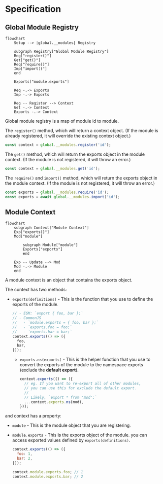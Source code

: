# Specification

## Global Module Registry

```mermaid
flowchart
    Setup --> |global.__modules| Registry

    subgraph Registry["Global Module Registry"]
    Reg["register()"]
    Get["get()"]
    Req["require()"]
    Imp["import()"]
    end

    Exports["module.exports"]

    Req -.-> Exports
    Imp -.-> Exports

    Reg -- Register --> Context
    Get -.-> Context
    Exports -.-> Context
```

Global module registry is a map of module id to module.

The `register()` method, which will return a context object. (If the module is already registered, it will override the existing context object.)

```js
const context = global.__modules.register('id');
```

The `get()` method, which will return the exports object in the module context. (If the module is not registered, it will throw an error.)

```js
const context = global.__modules.get('id');
```

The `require()` and `import()` method, which will return the exports object in the module context. (If the module is not registered, it will throw an error.)

```js
const exports = global.__modules.require('id');
const exports = await global.__modules.import('id');
```

## Module Context

```mermaid
flowchart
    subgraph Context["Module Context"]
    Exp["exports()"]
    Mod["module"]

        subgraph Module["module"]
        Exports["exports"]
        end

    Exp -- Update --> Mod
    Mod -.-> Module
    end
```

A module context is an object that contains the exports object.

The context has two methods:

- `exports(definitions)` - This is the function that you use to define the exports of the module.
  ```js
  // - ESM: `export { foo, bar };`
  // - CommonJS
  //   - `module.exports = { foo, bar };`
  //   - `exports.foo = foo;`
  //   - `exports.bar = bar;`
  context.exports(() => ({
    foo,
    bar,
  }));
  ```
  - `exports.ns(exports)` - This is the helper function that you use to convert the exports of the module to the namespace exports (exclude the **default export**).
    ```js
    context.exports(() => ({
      // eg. If you want to re-export all of other modules,
      // you can use this for exclude the default export.
      //
      // Likely, `export * from 'mod';`
      ...context.exports.ns(mod),
    }));

and context has a property:

- `module` - This is the module object that you are registering.
- `module.exports` - This is the exports object of the module. you can access exported values defined by `exports(definitions)`.

  ```js
  context.exports(() => ({
    foo: 1,
    bar: 2,
  }));

  context.module.exports.foo; // 1
  context.module.exports.bar; // 2
  ```

